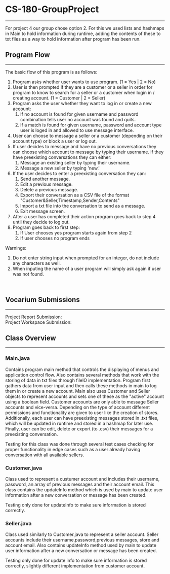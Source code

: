 # CS-180-GroupProject
_____________________
For project 4 our group chose option 2. For this we used lists and hashmaps in Main to hold information during runtime, adding the
contents of these to txt files as a way to hold information after program has been run.

## Program Flow
_____________________
The basic flow of this program is as follows: <br />
1. Program asks whether user wants to use program. (1 = Yes | 2 = No)
2. User is then prompted if they are a customer or a seller in order for program to know to search for a seller or a 
customer when login in / creating account. (1 = Customer | 2 = Seller)
3. Program asks the user whether they want to log in or create a new account:
   1. If no account is found for given username and password combination tells user no account was found and quits.
   2. If a match is found for given username, password and account type user is loged in and allowed to use message interface.
4. User can choose to message a seller or a customer (depending on their account type) or block a user or log out.
5. If user decides to message and have no previous conversations they can choose which account to message by typing their username. If they have preexisting conversations they can either:
   1. Message an existing seller by typing their username.
   2. Message a new seller by typing 'new.'
6. If the user decides to enter a preexisting conversation they can:
   1. Send another message.
   2. Edit a previous message.
   3. Delete a previous message.
   4. Export their conversation as a CSV file of the format "Customer&Seller,Timestamp,Sender,Contents"
   5. Import a txt file into the conversation to send as a message.
   6. Exit message screen.
7. After a user has completed their action program goes back to step 4 until they decide to log out.
8. Program goes back to first step: 
   1. If User chooses yes program starts again from step 2
   2. If user chooses no program ends


Warnings:
1. Do not enter string input when prompted for an integer, do not include any characters as well. 
2. When inputing the name of a user program will simply ask again if user was not found.
<br />

## Vocarium Submissions
_____________________
Project Report Submission: <br />
Project Workspace Submission:

## Class Overview
_____________________
### Main.java
Contains program main method that controls the displaying of menus and application control flow. Also contains several methods that work with the storing
of data in txt files through fileIO implementation. Program first gathers data from user input and then calls these methods in main to log them in or create a new account. Main also uses 
Customer and Seller objects to represent accounts and sets one of these as the "active" account using a boolean field. Customer accounts are only able to message Seller accounts and vice-versa. Depending on the type of account
different permissions and functionality are given to user like the creation of stores. Additionally, each user can have preexisting messages stored in .txt 
files, which will be updated in runtime and stored in a hashmap for later use. Finally, user can be edit, delete or export (to .csv) their messages for a preexisting conversation. 
<br />

Testing for this class was done through several test cases checking for proper functionality in edge cases such as a user already having conversation with 
all available sellers.

### Customer.java
Class used to represent a custumer account and includes their username, password, an array of previous messages and their account email. This class contains the updateInfo
method which is used by main to update user information after a new conversation or message has been created. 
<br />

Testing only done for updateInfo to make sure information is stored correctly.

### Seller.java
Class used similarly to Customer.java to represent a seller account. Seller accounts include their username,password,previous messages, store and account email. Also contains
updateInfo method used by main to update user information after a new conversation or message has been created.
<br />

Testing only done for update info to make sure information is stored correctly, slightly different implementation from customer account.
